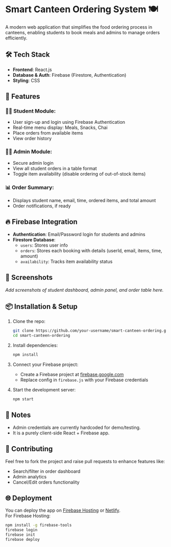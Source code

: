 
# Smart Canteen Ordering System 🍽️

A modern web application that simplifies the food ordering process in canteens, enabling students to book meals and admins to manage orders efficiently.

## 🛠 Tech Stack

- **Frontend**: React.js  
- **Database & Auth**: Firebase (Firestore, Authentication)  
- **Styling**: CSS

## 🚀 Features

### 👨‍🎓 Student Module:
- User sign-up and login using Firebase Authentication
- Real-time menu display: Meals, Snacks, Chai
- Place orders from available items
- View order history

### 🧑‍💼 Admin Module:
- Secure admin login
- View all student orders in a table format
- Toggle item availability (disable ordering of out-of-stock items)

### 📊 Order Summary:
- Displays student name, email, time, ordered items, and total amount
- Order notifications, if ready

## 🔥 Firebase Integration

- **Authentication**: Email/Password login for students and admins  
- **Firestore Database**:  
  - `users`: Stores user info  
  - `orders`: Stores each booking with details (userId, email, items, time, amount)  
  - `availability`: Tracks item availability status

## 📸 Screenshots

_Add screenshots of student dashboard, admin panel, and order table here._

## 📦 Installation & Setup

1. Clone the repo:
   ```bash
   git clone https://github.com/your-username/smart-canteen-ordering.git
   cd smart-canteen-ordering
   ```

2. Install dependencies:
   ```bash
   npm install
   ```

3. Connect your Firebase project:
   - Create a Firebase project at [firebase.google.com](https://firebase.google.com/)
   - Replace config in `firebase.js` with your Firebase credentials

4. Start the development server:
   ```bash
   npm start
   ```

## 📌 Notes

- Admin credentials are currently hardcoded for demo/testing.
- It is a purely client-side React + Firebase app.

## 🤝 Contributing

Feel free to fork the project and raise pull requests to enhance features like:
- Search/filter in order dashboard
- Admin analytics
- Cancel/Edit orders functionality
  
## 🌐 Deployment

You can deploy the app on [Firebase Hosting](https://firebase.google.com/docs/hosting) or [Netlify](https://www.netlify.com/).  
For Firebase Hosting:
```bash
npm install -g firebase-tools
firebase login
firebase init
firebase deploy
```
